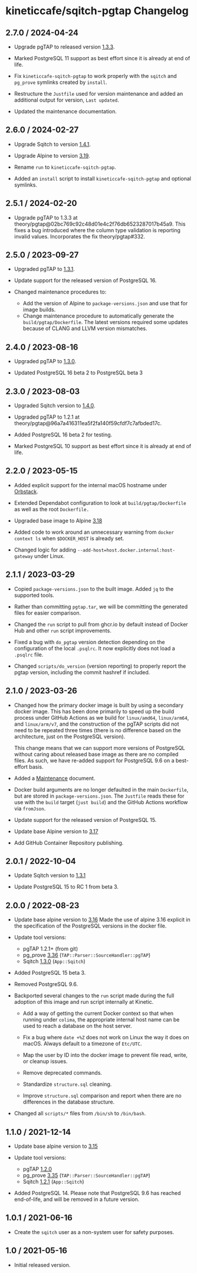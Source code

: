 # kineticcafe/sqitch-pgtap Changelog

## 2.7.0 / 2024-04-24

- Upgrade pgTAP to released version [1.3.3][pgtap-1.3.3].

- Marked PostgreSQL 11 support as best effort since it is already at end of
  life.

- Fix `kineticcafe-sqitch-pgtap` to work properly with the `sqitch` and
  `pg_prove` symlinks created by `install`.

- Restructure the `Justfile` used for version maintenance and added an
  additional output for version, `Last updated`.

- Updated the maintenance documentation.

## 2.6.0 / 2024-02-27

- Upgrade Sqitch to version [1.4.1][sqitch-1.4.1].

- Upgrade Alpine to version [3.19][alpine-3.19].

- Rename `run` to `kineticcafe-sqitch-pgtap`.

- Added an `install` script to install `kineticcafe-sqitch-pgtap` and optional
  symlinks.

## 2.5.1 / 2024-02-20

- Upgrade pgTAP to 1.3.3 at
  theory/pgtap@02bc769c92c48d01e4c2f76db6523287017b45a9. This fixes a bug
  introduced where the column type validation is reporting invalid values.
  Incorporates the fix theory/pgtap#332.

## 2.5.0 / 2023-09-27

- Upgraded pgTAP to [1.3.1][pgtap-1.3.1].

- Update support for the released version of PostgreSQL 16.

- Changed maintenance procedures to:

  - Add the version of Alpine to `package-versions.json` and use that for image
    builds.
  - Change maintenance procedure to automatically generate the
    `build/pgtap/Dockerfile`. The latest versions required some updates because
    of CLANG and LLVM version mismatches.

## 2.4.0 / 2023-08-16

- Upgraded pgTAP to [1.3.0][pgtap-1.3.0].

- Updated PostgreSQL 16 beta 2 to PostgreSQL beta 3

## 2.3.0 / 2023-08-03

- Upgraded Sqitch version to [1.4.0][sqitch-1.4.0].

- Upgraded pgTAP to 1.2.1 at theory/pgtap@96a7a416311ea5f2fa140f59cfdf7c7afbded17c.

- Added PostgreSQL 16 beta 2 for testing.

- Marked PostgreSQL 10 support as best effort since it is already at end of
  life.

## 2.2.0 / 2023-05-15

- Added explicit support for the internal macOS hostname under
  [Orbstack][orbstack-internal].

- Extended Dependabot configuration to look at `build/pgtap/Dockerfile` as well
  as the root `Dockerfile.`

- Upgraded base image to Alpine [3.18][alpine-3.18]

- Added code to work around an unnecessary warning from `docker context ls` when
  `$DOCKER_HOST` is already set.

- Changed logic for adding `--add-host=host.docker.internal:host-gateway` under
  Linux.

## 2.1.1 / 2023-03-29

- Copied `package-versions.json` to the built image. Added `jq` to the supported
  tools.

- Rather than committing `pgtap.tar`, we will be committing the generated files
  for easier comparison.

- Changed the `run` script to pull from ghcr.io by default instead of Docker
  Hub and other `run` script improvements.

- Fixed a bug with `do_pgtap` version detection depending on the configuration
  of the local `.psqlrc`. It now explicitly does not load a `.psqlrc` file.

- Changed `scripts/do_version` (version reporting) to properly report the pgtap
  version, including the commit hashref if included.

## 2.1.0 / 2023-03-26

- Changed how the primary docker image is built by using a secondary docker
  image. This has been done primarily to speed up the build process under GitHub
  Actions as we build for `linux/amd64`, `linux/arm64`, and `linux/arm/v7`, and
  the construction of the pgTAP scripts did not need to be repeated three times
  (there is no difference based on the architecture, just on the PostgreSQL
  version).

  This change means that we can support more versions of PostgreSQL without
  caring about released base image as there are no compiled files. As such, we
  have re-added support for PostgreSQL 9.6 on a best-effort basis.

- Added a [Maintenance](Maintenance.md) document.

- Docker build arguments are no longer defaulted in the main `Dockerfile`, but
  are stored in `package-versions.json`. The `Justfile` reads these for use with
  the `build` target (`just build`) and the GitHub Actions workflow via
  `fromJson`.

- Update support for the released version of PostgreSQL 15.

- Update base Alpine version to [3.17][alpine-3.17]

- Add GitHub Container Repository publishing.

## 2.0.1 / 2022-10-04

- Update Sqitch version to [1.3.1][sqitch-1.3.1]

- Update PostgreSQL 15 to RC 1 from beta 3.

## 2.0.0 / 2022-08-23

- Update base alpine version to [3.16][alpine-3.16] Made the use of alpine 3.16
  explicit in the specification of the PostgreSQL versions in the docker file.

- Update tool versions:

  - pgTAP 1.2.1+ (from git)
  - pg_prove [3.36][pg_prove-3.36] (`TAP::Parser::SourceHandler::pgTAP`)
  - Sqitch [1.3.0][sqitch-1.3.0] (`App::Sqitch`)

- Added PostgreSQL 15 beta 3.

- Removed PostgreSQL 9.6.

- Backported several changes to the `run` script made during the full adoption
  of this image and run script internally at Kinetic.

  - Add a way of getting the current Docker context so that when running under
    `colima`, the appropriate internal host name can be used to reach a database
    on the host server.

  - Fix a bug where `date +%Z` does not work on Linux the way it does on macOS.
    Always default to a timezone of `Etc/UTC`.

  - Map the user by ID into the docker image to prevent file read, write, or
    cleanup issues.

  - Remove deprecated commands.

  - Standardize `structure.sql` cleaning.

  - Improve `structure.sql` comparison and report when there are no
    differences in the database structure.

- Changed all `scripts/*` files from `/bin/sh` to `/bin/bash`.

## 1.1.0 / 2021-12-14

- Update base alpine version to [3.15][alpine-3.15]

- Update tool versions:

  - pgTAP [1.2.0][pgtap-1.2.0]
  - pg_prove [3.35][pg_prove-3.35] (`TAP::Parser::SourceHandler::pgTAP`)
  - Sqitch [1.2.1][sqitch-1.2.1] (`App::Sqitch`)

- Added PostgreSQL 14. Please note that PostgreSQL 9.6 has reached end-of-life,
  and will be removed in a future version.

## 1.0.1 / 2021-06-16

- Create the `sqitch` user as a non-system user for safety purposes.

## 1.0 / 2021-05-16

- Initial released version.

[alpine-3.15]: https://hub.docker.com/_/alpine/tags?name=3.15
[alpine-3.16]: https://hub.docker.com/_/alpine/tags?name=3.16
[alpine-3.17]: https://hub.docker.com/_/alpine/tags?name=3.17
[alpine-3.18]: https://hub.docker.com/_/alpine/tags?name=3.18
[alpine-3.19]: https://hub.docker.com/_/alpine/tags?name=3.19
[casey/just]: https://github.com/casey/just
[extractions/setup-just]: https://github.com/extractions/setup-just
[orbstack-internal]: https://docs.orbstack.dev/machines/network#connecting-to-servers-on-mac
[pg_prove-3.35]: https://github.com/theory/tap-parser-sourcehandler-pgtap/releases/tag/v3.35
[pg_prove-3.36]: https://github.com/theory/tap-parser-sourcehandler-pgtap/releases/tag/v3.36
[pgtap-1.2.0]: https://github.com/theory/pgtap/releases/tag/v1.2.0
[pgtap-1.3.0]: https://github.com/theory/pgtap/releases/tag/v1.3.0
[pgtap-1.3.1]: https://github.com/theory/pgtap/releases/tag/v1.3.1
[pgtap-1.3.3]: https://github.com/theory/pgtap/releases/tag/v1.3.3
[sqitch-1.2.1]: https://github.com/sqitchers/sqitch/releases/tag/v1.2.1
[sqitch-1.3.0]: https://github.com/sqitchers/sqitch/releases/tag/v1.3.0
[sqitch-1.3.1]: https://github.com/sqitchers/sqitch/releases/tag/v1.3.1
[sqitch-1.4.0]: https://github.com/sqitchers/sqitch/releases/tag/v1.4.0
[sqitch-1.4.1]: https://github.com/sqitchers/sqitch/releases/tag/v1.4.1
